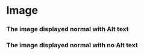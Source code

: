 # Image

### The image displayed normal with Alt text



### The image displayed normal with no Alt text
  

